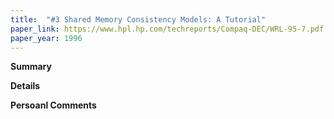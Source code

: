 ```yaml
---
title:  "#3 Shared Memory Consistency Models: A Tutorial"
paper_link: https://www.hpl.hp.com/techreports/Compaq-DEC/WRL-95-7.pdf
paper_year: 1996
---
```


**Summary**

**Details**

**Persoanl Comments**
